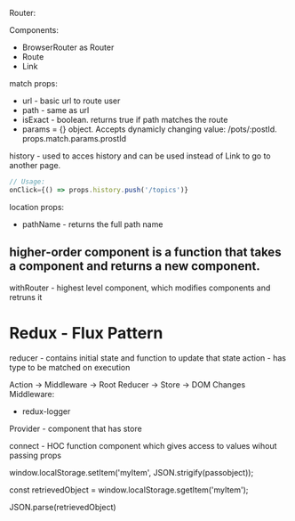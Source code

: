Router:

Components: 
- BrowserRouter as Router
- Route
- Link

match props:
- url - basic url to route user
- path - same as url
- isExact - boolean. returns true if path matches the route
- params = {} object. Accepts dynamicly changing value: /pots/:postId. props.match.params.prostId

history - used to acces history and can be used instead of Link to go to another page.
```js
// Usage: 
onClick={() => props.history.push('/topics')}
```
location props:
- pathName - returns the full path name

## higher-order component is a function that takes a component and returns a new component.
withRouter - highest level component, which modifies components and retruns it


# Redux - Flux Pattern
reducer - contains initial state and function to update that state
action - has type to be matched on execution 

Action -> Middleware -> Root Reducer -> Store -> DOM Changes
Middleware:
- redux-logger 

Provider - component that has store

connect - HOC function component which gives access to values wihout passing props

window.localStorage.setItem('myItem',  JSON.strigify(passobject));

const retrievedObject = window.localStorage.sgetItem('myItem');

JSON.parse(retrievedObject)